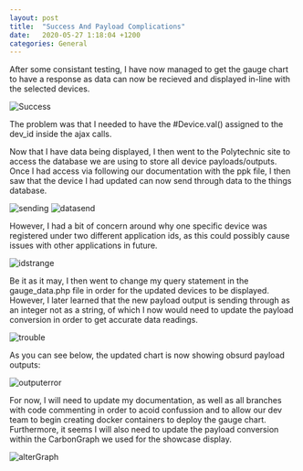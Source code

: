 ```yaml
---
layout: post
title:  "Success And Payload Complications"
date:   2020-05-27 1:18:04 +1200
categories: General
---
```


After some consistant testing, I have now managed to get the gauge chart to have a response
as data can now be recieved and displayed in-line with the selected devices.

<img src= "{{site.baseurl}}/assets/Images/responseSuccess.PNG" alt = "Success">

The problem was that I needed to have the #Device.val() assigned to the dev_id inside the ajax calls.

Now that I have data being displayed, I then went to the Polytechnic site to access the database we are using
to store all device payloads/outputs. Once I had access via following our documentation with the ppk file, I then saw
that the device I had updated can now send through data to the things database.

<img src= "{{site.baseurl}}/assets/Images/co2Sending.PNG" alt = "sending">

<img src= "{{site.baseurl}}/assets/Images/dataSending.PNG" alt = "datasend">


However, I had a bit of concern around why one specific device was registered under two different application ids, as this
could possibly cause issues with other applications in future.

<img src= "{{site.baseurl}}/assets/Images/strangeDBIds.PNG" alt = "idstrange">

Be it as it may, I then went to change my query statement in the gauge_data.php file in order for the updated devices to be displayed.
However, I later learned that the new payload output is sending through as an integer not as a string, of which I now would need
to update the payload conversion in order to get accurate data readings.

<img src= "{{site.baseurl}}/assets/Images/payloadTrouble.PNG" alt = "trouble">

As you can see below, the updated chart is now showing obsurd payload outputs:

<img src= "{{site.baseurl}}/assets/Images/strangePayloadOutput.PNG" alt = "outputerror">

For now, I will need to update my documentation, as well as all branches with code commenting in order to acoid confussion and
to allow our dev team to begin creating docker containers to deploy the gauge chart. Furthermore, it seems I will also need to update the
payload conversion within the CarbonGraph we used for the showcase display.

<img src= "{{site.baseurl}}/assets/Images/graphAlter.PNG" alt = "alterGraph">




